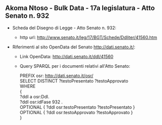 ## Akoma Ntoso - Bulk Data - 17a legislatura - Atto Senato n. 932 ##

* Scheda del Disegno di Legge - Atto Senato n. 932:
	* http url: http://www.senato.it/leg/17/BGT/Schede/Ddliter/41560.htm

* Riferimenti al sito OpenData del Senato http://dati.senato.it/:
	* Link OpenData: http://dati.senato.it/ddl/41560
	* Query SPARQL per i documenti relativi all'Atto Senato:

        PREFIX osr: <http://dati.senato.it/osr/>  
		SELECT DISTINCT ?testoPresentato ?testoApprovato  
		WHERE  
		{  
		    ?ddl a osr:Ddl.  
		    ?ddl osr:idFase 932 .  
		    OPTIONAL { ?ddl osr:testoPresentato ?testoPresentato }  
		    OPTIONAL { ?ddl osr:testoApprovato ?testoApprovato }  
		}
		